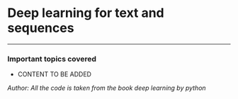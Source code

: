 # Deep learning for text and sequences
-----

### Important topics covered

- CONTENT TO BE ADDED



*Author: All the code is taken from the book deep learning by python*
